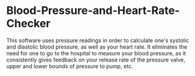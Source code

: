 # Blood-Pressure-and-Heart-Rate-Checker
This software uses pressure readings in order to calculate one's systolic and diastolic blood pressure, as well as your heart rate. It eliminates the need for one to go to the hospital to measure your blood pressure, as it consistently gives feedback on your release rate of the pressure valve, upper and lower bounds of pressure to pump, etc. 

